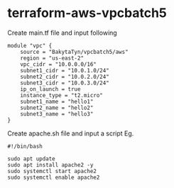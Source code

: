 # terraform-aws-vpcbatch5

Create main.tf file and input following

```hcl
module "vpc" {
    source = "BakytaTyn/vpcbatch5/aws"
    region = "us-east-2"
    vpc_cidr = "10.0.0.0/16"
    subnet1_cidr = "10.0.1.0/24"
    subnet2_cidr = "10.0.2.0/24"
    subnet3_cidr = "10.0.3.0/24"
    ip_on_launch = true
    instance_type = "t2.micro"
    subnet1_name = "hello1"
    subnet2_name = "hello2"
    subnet3_name = "hello3"
}
```

Create apache.sh file and input a script Eg.
```hcl
#!/bin/bash

sudo apt update
sudo apt install apache2 -y
sudo systemctl start apache2
sudo systemctl enable apache2
```